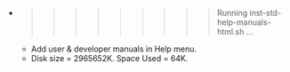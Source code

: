 * >>>>>>>>> Running inst-std-help-manuals-html.sh ...
  * Add user & developer manuals in Help menu.
  * Disk size = 2965652K. Space Used = 64K.
